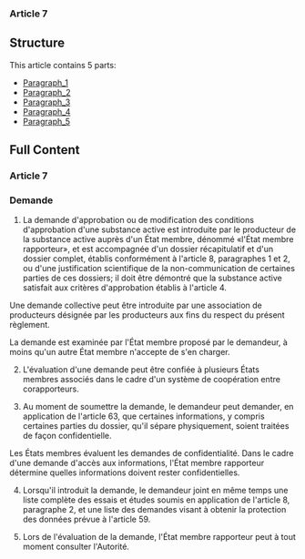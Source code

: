 ### Article 7

## Structure

This article contains 5 parts:

- [Paragraph_1](./Paragraph_1.md)
- [Paragraph_2](./Paragraph_2.md)
- [Paragraph_3](./Paragraph_3.md)
- [Paragraph_4](./Paragraph_4.md)
- [Paragraph_5](./Paragraph_5.md)

## Full Content

### Article 7
### Demande

1. La demande d'approbation ou de modification des conditions d'approbation d'une substance active est introduite par le producteur de la substance active auprès d'un État membre, dénommé «l'État membre rapporteur», et est accompagnée d'un dossier récapitulatif et d'un dossier complet, établis conformément à l'article 8, paragraphes 1 et 2, ou d'une justification scientifique de la non-communication de certaines parties de ces dossiers; il doit être démontré que la substance active satisfait aux critères d'approbation établis à l'article 4.

Une demande collective peut être introduite par une association de producteurs désignée par les producteurs aux fins du respect du présent règlement.

La demande est examinée par l'État membre proposé par le demandeur, à moins qu'un autre État membre n'accepte de s'en charger.

2. L'évaluation d'une demande peut être confiée à plusieurs États membres associés dans le cadre d'un système de coopération entre corapporteurs.

3. Au moment de soumettre la demande, le demandeur peut demander, en application de l'article 63, que certaines informations, y compris certaines parties du dossier, qu'il sépare physiquement, soient traitées de façon confidentielle.

Les États membres évaluent les demandes de confidentialité. Dans le cadre d'une demande d'accès aux informations, l'État membre rapporteur détermine quelles informations doivent rester confidentielles.

4. Lorsqu'il introduit la demande, le demandeur joint en même temps une liste complète des essais et études soumis en application de l'article 8, paragraphe 2, et une liste des demandes visant à obtenir la protection des données prévue à l'article 59.

5. Lors de l'évaluation de la demande, l'État membre rapporteur peut à tout moment consulter l'Autorité.